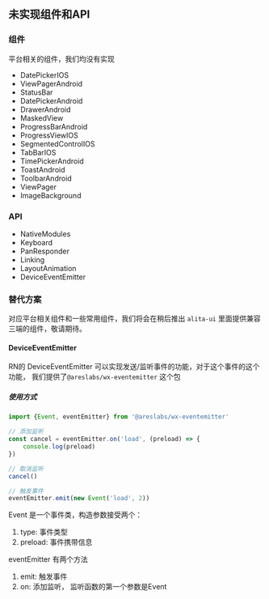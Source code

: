 ## 未实现组件和API

### 组件

平台相关的组件，我们均没有实现

* DatePickerIOS
* ViewPagerAndroid
* StatusBar
* DatePickerAndroid
* DrawerAndroid
* MaskedView
* ProgressBarAndroid
* ProgressViewIOS
* SegmentedControlIOS
* TabBarIOS
* TimePickerAndroid
* ToastAndroid
* ToolbarAndroid
* ViewPager
* ImageBackground

### API

* NativeModules
* Keyboard
* PanResponder
* Linking
* LayoutAnimation
* DeviceEventEmitter


### 替代方案

对应平台相关组件和一些常用组件，我们将会在稍后推出 `alita-ui` 里面提供兼容三端的组件，敬请期待。

#### DeviceEventEmitter

RN的 DeviceEventEmitter 可以实现发送/监听事件的功能，对于这个事件的这个功能， 我们提供了`@areslabs/wx-eventemitter` 这个包

##### 使用方式

```javascript
import {Event, eventEmitter} from '@areslabs/wx-eventemitter'

// 添加监听
const cancel = eventEmitter.on('load', (preload) => {
    console.log(preload)
})

// 取消监听
cancel()

// 触发事件
eventEmitter.emit(new Event('load', 2))
```

Event 是一个事件类，构造参数接受两个：

1. type: 事件类型
2. preload: 事件携带信息

eventEmitter 有两个方法

1. emit: 触发事件
2. on: 添加监听， 监听函数的第一个参数是Event
